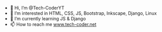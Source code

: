- 👋 Hi, I’m @Tech-CoderYT
- 👀 I’m interested in HTML, CSS, JS, Bootstrap, Inkscape, Django, Linux
- 🌱 I’m currently learning JS & Django
- 📫 How to reach me www.tech-coder.net

<!---
Tech-CoderYT/Tech-CoderYT is a ✨ special ✨ repository because its `README.md` (this file) appears on your GitHub profile.
You can click the Preview link to take a look at your changes.
--->
